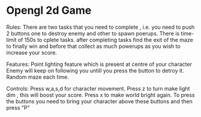 # Opengl 2d Game

Rules:
There are two tasks that you need to complete , i.e. you need to push 2 buttons one to destroy enemy and other to spawn poerups.
There is time-limit of 150s to cplete tasks.
after completing tasks find the exit of the maze to finally win and before that collect as much powerups as you wish to increase your score.

Features:
Point lighting feature which is present at centre of your character
Enemy will keep on following you untill you press the button to detroy it.
Random maze each time.

Controls:
Press w,a,s,d for character movement.
Press z to turn make light dim , this will boost your score. Press x to make world bright again.
To press the buttons you need to bring your character above these buttons and then press "P"
